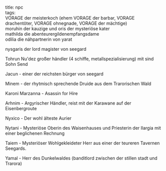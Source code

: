 title: npc  
tags:   
  VORAGE der meisterkoch (ehem VORAGE der barbar, VORAGE drachentöter, VORAGE ohnegnade, VORAGE der mächtige)  
moruhin der kauzige und oris der mysteriöse kater  
mathilda die abenteurergildenempfangsdame  
odilia die nähpartnerin von yarat  

nysgaris der lord magister von seegard  

Tohrun Nu'dez großer händler (4 schiffe, metallspezialisierung) mit sind Sohn Send

Jacun - einer der reichsten bürger von seegard

Minem - der rhytmisch sprechende Druide aus dem Trarorischen Wald

Karoni Marzanna - Asassin for Hire

Arhnim - Argyrischer Händler, reist mit der Karawane auf der Eisenbergroute

Nyxico - Der wohl älteste Aurier

Nytani - Mysteriöse Oberin des Waisenhauses und Priesterin der Ilargia mit einer beglichenen Rechnung

Taiem - Mysteriöser Wohlgekleideter Herr aus einer der teureren Tavernen Seegards.

Yamal - Herr des Dunkelwaldes (banditlord zwischen der stillen stadt und Trarora)